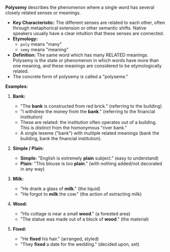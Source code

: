 **Polysemy** describes the phenomenon where a single word has several closely related senses or meanings.

*   **Key Characteristic:** The different senses are related to each other, often through metaphorical extension or other semantic shifts. Native speakers usually have a clear intuition that these senses are connected.
*   **Etymology:**
    *   `poly` means "many"
    *   `semy` means "meaning"
*   **Definition:** The same word which has many RELATED meanings. Polysemy is the state or phenomenon in which words have more than one meaning, and these meanings are considered to be etymologically related.
*   The concrete form of polysemy is called a "polyseme."

**Examples:**

1.  **Bank:**
    *   "The **bank** is constructed from red brick." (referring to the building)
    *   "I withdrew the money from the **bank**." (referring to the financial institution)
    *   These are related: the institution often operates out of a building. This is distinct from the homonymous "river bank."
    *   A single lexeme ("bank") with multiple related meanings (bank the building, bank the financial institution).

2.  **Simple / Plain:**
    *   **Simple:** "English is extremely **plain** subject." (easy to understand)
    *   **Plain:** "This blouse is too **plain**." (with nothing added/not decorated in any way)

3.  **Milk:**
    *   "He drank a glass of **milk**." (the liquid)
    *   "He forgot to **milk** the cow." (the action of extracting milk)

4.  **Wood:**
    *   "His cottage is near a small **wood**." (a forested area)
    *   "The statue was made out of a block of **wood**." (the material)

5.  **Fixed:**
    *   "He **fixed** his hair." (arranged, styled)
    *   "They **fixed** a date for the wedding." (decided upon, set)